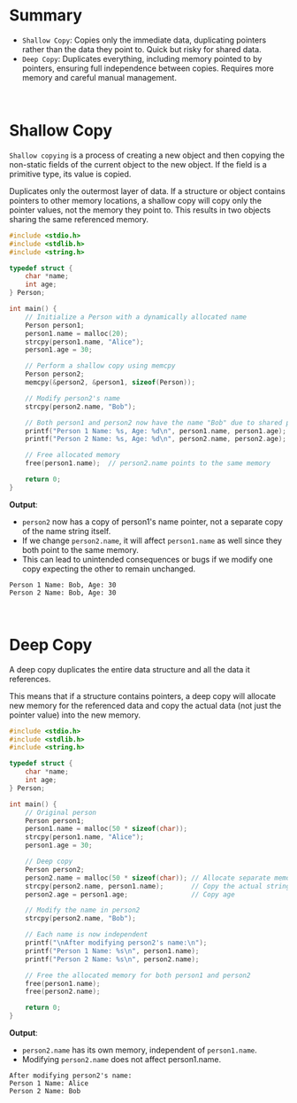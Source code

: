 # Summary
- `Shallow Copy`: Copies only the immediate data, duplicating pointers rather than the data they point to. Quick but risky for shared data.
- `Deep Copy`: Duplicates everything, including memory pointed to by pointers, ensuring full independence between copies. Requires more memory and careful manual management.

<br>

# Shallow Copy
`Shallow copying` is a process of creating a new object and then copying the non-static fields of the current object to the new object. If the field is a primitive type, its value is copied.

Duplicates only the outermost layer of data. If a structure or object contains pointers to other memory locations, a shallow copy will copy only the pointer values, not the memory they point to. This results in two objects sharing the same referenced memory.



```c
#include <stdio.h>
#include <stdlib.h>
#include <string.h>

typedef struct {
    char *name;
    int age;
} Person;

int main() {
    // Initialize a Person with a dynamically allocated name
    Person person1;
    person1.name = malloc(20);
    strcpy(person1.name, "Alice");
    person1.age = 30;

    // Perform a shallow copy using memcpy
    Person person2;
    memcpy(&person2, &person1, sizeof(Person));

    // Modify person2's name
    strcpy(person2.name, "Bob");

    // Both person1 and person2 now have the name "Bob" due to shared pointer
    printf("Person 1 Name: %s, Age: %d\n", person1.name, person1.age);
    printf("Person 2 Name: %s, Age: %d\n", person2.name, person2.age);

    // Free allocated memory
    free(person1.name);  // person2.name points to the same memory

    return 0;
}
```
**Output**:
- `person2` now has a copy of person1's name pointer, not a separate copy of the name string itself.
- If we change `person2.name`, it will affect `person1.name` as well since they both point to the same memory.
- This can lead to unintended consequences or bugs if we modify one copy expecting the other to remain unchanged.

```
Person 1 Name: Bob, Age: 30
Person 2 Name: Bob, Age: 30
```
<br>

# Deep Copy
A deep copy duplicates the entire data structure and all the data it references. 

This means that if a structure contains pointers, a deep copy will allocate new memory for the referenced data and copy the actual data (not just the pointer value) into the new memory.

```c
#include <stdio.h>
#include <stdlib.h>
#include <string.h>

typedef struct {
    char *name;
    int age;
} Person;

int main() {
    // Original person
    Person person1;
    person1.name = malloc(50 * sizeof(char));
    strcpy(person1.name, "Alice");
    person1.age = 30;

    // Deep copy
    Person person2;
    person2.name = malloc(50 * sizeof(char)); // Allocate separate memory for the name
    strcpy(person2.name, person1.name);       // Copy the actual string data
    person2.age = person1.age;                // Copy age

    // Modify the name in person2
    strcpy(person2.name, "Bob");

    // Each name is now independent
    printf("\nAfter modifying person2's name:\n");
    printf("Person 1 Name: %s\n", person1.name);
    printf("Person 2 Name: %s\n", person2.name);

    // Free the allocated memory for both person1 and person2
    free(person1.name);
    free(person2.name);

    return 0;
}
```
**Output**:
- `person2.name` has its own memory, independent of `person1.name`.
- Modifying `person2.name` does not affect person1.name.
```
After modifying person2's name:
Person 1 Name: Alice
Person 2 Name: Bob
```

